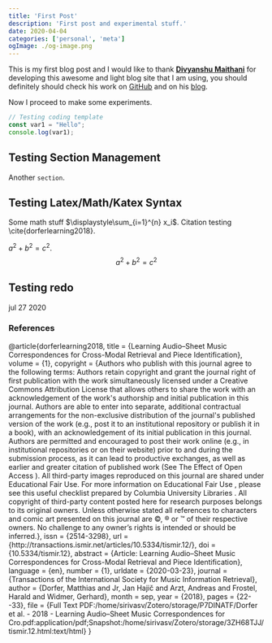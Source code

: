 ```yaml
---
title: 'First Post'
description: 'First post and experimental stuff.'
date: 2020-04-04
categories: ['personal', 'meta']
ogImage: ./og-image.png
---
```


This is my first blog post and I would like to thank [**Divyanshu Maithani**](https://twitter.com/divyanshu013) for developing this awesome and light blog site that I am using, you should definitely should check his work on [GitHub](https://github.com/divyanshu013) and on his [blog](https://divyanshu013.dev/).

Now I proceed to make some experiments.

```js
// Testing coding template
const var1 = "Hello";
console.log(var1);
```

## Testing Section Management

Another `section`.

## Testing Latex/Math/Katex Syntax
Some math stuff $\displaystyle\sum_{i=1}^{n} x_i$. Citation testing \cite{dorferlearning2018}.

$a^2 + b^2 = c^2$. 
$$
a^2 + b^2 = c^2
$$

## Testing redo
jul 27 2020

### References

<bibliography>
@article{dorferlearning2018,
	title = {Learning Audio–Sheet Music Correspondences for Cross-Modal Retrieval and Piece Identification},
	volume = {1},
	copyright = {Authors who publish with this journal agree to the following terms:    Authors retain copyright and grant the journal right of first publication with the work simultaneously licensed under a  Creative Commons Attribution License  that allows others to share the work with an acknowledgement of the work's authorship and initial publication in this journal.  Authors are able to enter into separate, additional contractual arrangements for the non-exclusive distribution of the journal's published version of the work (e.g., post it to an institutional repository or publish it in a book), with an acknowledgement of its initial publication in this journal.  Authors are permitted and encouraged to post their work online (e.g., in institutional repositories or on their website) prior to and during the submission process, as it can lead to productive exchanges, as well as earlier and greater citation of published work (See  The Effect of Open Access ).  All third-party images reproduced on this journal are shared under Educational Fair Use. For more information on  Educational Fair Use , please see  this useful checklist prepared by Columbia University Libraries .   All copyright  of third-party content posted here for research purposes belongs to its original owners.  Unless otherwise stated all references to characters and comic art presented on this journal are ©, ® or ™ of their respective owners. No challenge to any owner’s rights is intended or should be inferred.},
	issn = {2514-3298},
	url = {http://transactions.ismir.net/articles/10.5334/tismir.12/},
	doi = {10.5334/tismir.12},
	abstract = {Article: Learning Audio–Sheet Music Correspondences for Cross-Modal Retrieval and Piece Identification},
	language = {en},
	number = {1},
	urldate = {2020-03-23},
	journal = {Transactions of the International Society for Music Information Retrieval},
	author = {Dorfer, Matthias and Jr, Jan Hajič and Arzt, Andreas and Frostel, Harald and Widmer, Gerhard},
	month = sep,
	year = {2018},
	pages = {22--33},
	file = {Full Text PDF:/home/sirivasv/Zotero/storage/P7DINATF/Dorfer et al. - 2018 - Learning Audio–Sheet Music Correspondences for Cro.pdf:application/pdf;Snapshot:/home/sirivasv/Zotero/storage/3ZH68TJJ/tismir.12.html:text/html}
}
</bibliography>
